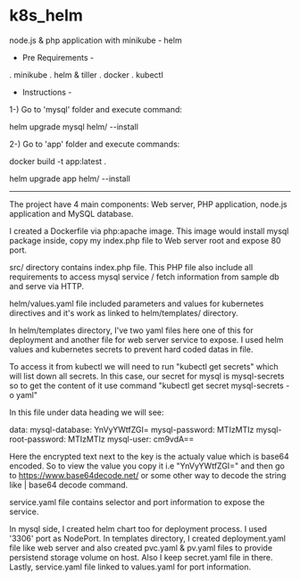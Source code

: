 # k8s_helm
node.js &amp; php application with minikube - helm

- Pre Requirements -

. minikube
. helm & tiller
. docker
. kubectl

- Instructions -

1-) Go to 'mysql' folder and execute command:

helm upgrade mysql helm/ --install

2-) Go to 'app' folder and execute commands:

docker build -t app:latest .

helm upgrade app helm/ --install

---

The project have 4 main components: Web server, PHP application, node.js application and MySQL database.

I created a Dockerfile via php:apache image. This image would install mysql package inside, copy my index.php file to Web server root and expose 80 port.

src/ directory contains index.php file. This PHP file also include all requirements to access mysql service / fetch information from sample db and serve via HTTP.

helm/values.yaml file included parameters and values for kubernetes directives and it's work as linked to helm/templates/ directory.

In helm/templates directory, I've two yaml files here one of this for deployment and another file for web server service to expose. I used helm values and kubernetes secrets to prevent hard coded datas in file.

To access it from kubectl we will need to run "kubectl get secrets" which will list down all secrets. In this case, our secret for mysql is mysql-secrets so to get the content of it use command "kubectl get secret mysql-secrets -o yaml"

In this file under data heading we will see:

data:
mysql-database: YnVyYWtfZGI=
mysql-password: MTIzMTIz
mysql-root-password: MTIzMTIz
mysql-user: cm9vdA==

Here the encrypted text next to the key is the actualy value which is base64 encoded. So to view the value you copy it i.e "YnVyYWtfZGI=" and then go to https://www.base64decode.net/ or some other way to decode the string like | base64 decode command.

service.yaml file contains selector and port information to expose the service.

In mysql side, I created helm chart too for deployment process. I used '3306' port as NodePort. In templates directory, I created deployment.yaml file like web server and also created pvc.yaml & pv.yaml files to provide persistend storage volume on host. Also I keep secret.yaml file in there. Lastly, service.yaml file linked to values.yaml for port information.
